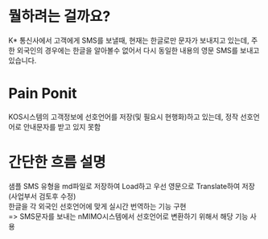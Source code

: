 # 뭘하려는 걸까요?

K* 통신사에서 고객에게 SMS를 보낼때, 현재는 한글로만 문자가 보내지고 있는데,
주한 외국인의 경우에는 한글을 알아볼수 없어서 다시 동일한 내용의 영문 SMS를 보내고 있습니다.

# Pain Ponit

KOS시스템의 고객정보에 선호언어를 저장(및 필요시 현행화)하고 있는데, 정작 선호언어로 안내문자를 받고 있지 못함

# 간단한 흐름 설명

샘플 SMS 유형을 md파일로 저장하여 Load하고 우선 영문으로 Translate하여 저장 (사업부서 검토후 수정)
<br>
한글을 각 외국인 선호언어에 맞게 실시간 번역하는 기능 구현
<br>
=> SMS문자를 보내는 nMIMO시스템에서 선호언어로 변환하기 위해서 해당 기능 사용
